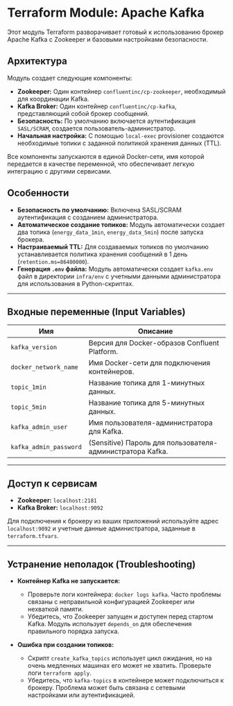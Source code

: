 # Terraform Module: Apache Kafka

Этот модуль Terraform разворачивает готовый к использованию брокер Apache Kafka с Zookeeper и базовыми настройками безопасности.

## Архитектура

Модуль создает следующие компоненты:
- **Zookeeper:** Один контейнер `confluentinc/cp-zookeeper`, необходимый для координации Kafka.
- **Kafka Broker:** Один контейнер `confluentinc/cp-kafka`, представляющий собой брокер сообщений.
- **Безопасность:** По умолчанию включается аутентификация `SASL/SCRAM`, создается пользователь-администратор.
- **Начальная настройка:** С помощью `local-exec` provisioner создаются необходимые топики с заданной политикой хранения данных (TTL).

Все компоненты запускаются в единой Docker-сети, имя которой передается в качестве переменной, что обеспечивает легкую интеграцию с другими сервисами.

## Особенности

- **Безопасность по умолчанию:** Включена SASL/SCRAM аутентификация с созданием администратора.
- **Автоматическое создание топиков:** Модуль автоматически создает два топика (`energy_data_1min`, `energy_data_5min`) после запуска брокера.
- **Настраиваемый TTL:** Для создаваемых топиков по умолчанию устанавливается политика хранения сообщений в 1 день (`retention.ms=86400000`).
- **Генерация `.env` файла:** Модуль автоматически создает `kafka.env` файл в директории `infra/env` с учетными данными администратора для использования в Python-скриптах.

---

## Входные переменные (Input Variables)

| Имя | Описание |
| --- | --- |
| `kafka_version` | Версия для Docker-образов Confluent Platform. |
| `docker_network_name` | Имя Docker-сети для подключения контейнеров. |
| `topic_1min` | Название топика для 1-минутных данных. |
| `topic_5min` | Название топика для 5-минутных данных. |
| `kafka_admin_user` | Имя пользователя-администратора для Kafka. |
| `kafka_admin_password`| (Sensitive) Пароль для пользователя-администратора Kafka. |

---

## Доступ к сервисам

- **Zookeeper:** `localhost:2181`
- **Kafka Broker:** `localhost:9092`

Для подключения к брокеру из ваших приложений используйте адрес `localhost:9092` и учетные данные администратора, заданные в `terraform.tfvars`.

---

## Устранение неполадок (Troubleshooting)

- **Контейнер Kafka не запускается:**
  - Проверьте логи контейнера: `docker logs kafka`. Часто проблемы связаны с неправильной конфигурацией Zookeeper или нехваткой памяти.
  - Убедитесь, что Zookeeper запущен и доступен перед стартом Kafka. Модуль использует `depends_on` для обеспечения правильного порядка запуска.

- **Ошибка при создании топиков:**
  - Скрипт `create_kafka_topics` использует цикл ожидания, но на очень медленных машинах его может не хватить. Проверьте логи `terraform apply`.
  - Убедитесь, что `kafka-topics` в контейнере может подключиться к брокеру. Проблема может быть связана с сетевыми настройками или аутентификацией.
